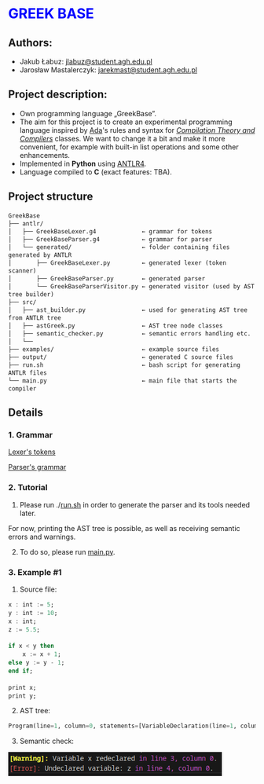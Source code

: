 # <span style="color:blue"> GREEK BASE </span>
## Authors:
* Jakub Łabuz: [jlabuz@student.agh.edu.pl](mailto:jlabuz@student.agh.edu.pl)
* Jarosław Mastalerczyk: [jarekmast@student.agh.edu.pl](mailto:jarekmast@student.agh.edu.pl)

## Project description:
* Own programming language „GreekBase”.
* The aim for this project is to create an experimental programming language inspired by [Ada](https://www.adacore.com/about-ada)'s rules and syntax for [*Compilation Theory and Compilers*](https://sylabusy.agh.edu.pl/pl/1/2/19/1/4/16/140#nav-tab-10) classes. We want to change it a bit and make it more convenient, for example with built-in list operations and some other enhancements.
* Implemented in **Python** using [ANTLR4](https://www.antlr.org).
* Language compiled to **C** (exact features: TBA).

## Project structure
```
GreekBase
├── antlr/
│   ├── GreekBaseLexer.g4             ← grammar for tokens
│   ├── GreekBaseParser.g4            ← grammar for parser
│   └── generated/                    ← folder containing files generated by ANTLR
│       ├── GreekBaseLexer.py         ← generated lexer (token scanner)
│       ├── GreekBaseParser.py        ← generated parser
│       └── GreekBaseParserVisitor.py ← generated visitor (used by AST tree builder)
├── src/
│   ├── ast_builder.py                ← used for generating AST tree from ANTLR tree
│   ├── astGreek.py                   ← AST tree node classes
│   ├── semantic_checker.py           ← semantic errors handling etc.
│   └──
├── examples/                         ← example source files
├── output/                           ← generated C source files
├── run.sh                            ← bash script for generating ANTLR files
└── main.py                           ← main file that starts the compiler
```
## Details

### 1. Grammar
[Lexer's tokens](antlr/GreekBaseLexer.g4)

[Parser's grammar](antlr/GreekBaseParser.g4)

### 2. Tutorial
1. Please run
	./[run.sh](./run.sh)
in order to generate the parser and its tools needed later.

For now, printing the AST tree is possible, as well as receiving semantic errors and warnings.

2. To do so, please run [main.py](./main.py).

### 3. Example #1
1. Source file:
```ada
x : int := 5;
y : int := 10;
x : int;
z := 5.5;

if x < y then
    x := x + 1;
else y := y - 1;
end if;

print x;
print y;
```
2. AST tree:
```python
Program(line=1, column=0, statements=[VariableDeclaration(line=1, column=0, varType=<class 'int'>, id='x', varValue=IntLiteral(line=1, column=11, value=5)), VariableDeclaration(line=2, column=0, varType=<class 'int'>, id='y', varValue=IntLiteral(line=2, column=11, value=10)), VariableDeclaration(line=3, column=0, varType=<class 'int'>, id='x', varValue=None), Assignment(line=4, column=0, id='z', value=FloatLiteral(line=4, column=5, value=5.5)), IfStatement(line=6, column=0, condition=Condition(line=6, column=3, left=Identifier(line=6, column=3, value='x'), operator='<', right=Identifier(line=6, column=7, value='y')), then_branch=[Assignment(line=7, column=4, id='x', value=AdditionOperator(line=7, column=9, left=Identifier(line=7, column=9, value='x'), operator='+', right=IntLiteral(line=7, column=13, value=1)))], else_branch=[Assignment(line=8, column=5, id='y', value=AdditionOperator(line=8, column=10, left=Identifier(line=8, column=10, value='y'), operator='-', right=IntLiteral(line=8, column=14, value=1)))]), PrintStatement(line=11, column=0, value=Identifier(line=11, column=6, value='x')), PrintStatement(line=12, column=0, value=Identifier(line=12, column=6, value='y'))])
```
3. Semantic check:

![](./img/example1_semantic.png)